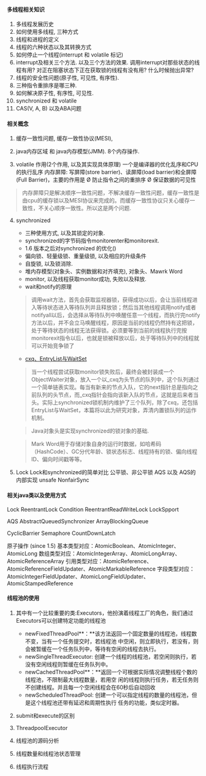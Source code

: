#### 多线程相关知识
1. 多线程发展历史
2. 如何使用多线程, 三种方式
3. 线程和进程的定义
4. 线程的六种状态以及其转换方式
5. 如何停止一个线程(interrupt 和 volatile 标记)
6. interrupt及相关三个方法. 以及三个方法的效果. 调用interrupt对那些状态的线程有用? 对正在阻塞状态下正在获取锁的线程有没有用? 什么时候抛出异常?
7. 线程的安全性问题(原子性, 可见性, 有序性).
8. 三种指令重排序是哪三种.
9. 如何解决原子性, 有序性, 可见性.
10. synchronized 和 volatile
11. CAS(V, A, B) 以及ABA问题

#### 相关概念
1. 缓存一致性问题, 缓存一致性协议(MESI), 
2. java内存区域 和 java内存模型(JMM). 8个内存操作. 

3. volatile 作用(2个作用, 以及其实现具体原理)
    一个是编译器的优化乱序和CPU的执行乱序
    内存屏障: 写屏障(store barrier)、读屏障(load barrier)和全屏障(Full Barrier)，主要的作用是
        Ø 防止指令之间的重排序
        Ø 保证数据的可见性
> 内存屏障只是解决顺序一致性问题，不解决缓存一致性问题，缓存一致性是由cpu的缓存锁以及MESI协议来完成的。而缓存一致性协议只关心缓存一致性，不关心顺序一致性。所以这是两个问题.

4. synchronized
    - 三种使用方式, 以及其锁定的对象.
    - synchronized的字节码指令monitorenter和monitorexit.
    - 1.6 版本之后对synchronized 的优化()
    - 偏向锁、轻量级锁、重量级锁, 以及相应的升级条件
    - 自旋锁, 以及锁消除.
    - 堆内存模型(对象头、实例数据和对齐填充), 对象头、Mawrk Word
    - monitor, 以及线程获取monitor成功, 失败以及释放.
    - wait和notify的原理
    
    >调用wait方法，首先会获取监视器锁，获得成功以后，会让当前线程进入等待状态进入等待队列并且释放锁；然后当其他线程调用notify或者notifyall以后，会选择从等待队列中唤醒任意一个线程，而执行完notify方法以后，并不会立马唤醒线程，原因是当前的线程仍然持有这把锁，处于等待状态的线程无法获得锁。必须要等到当前的线程执行完按monitorexit指令以后，也就是锁被释放以后，处于等待队列中的线程就可以开始竞争锁了

    - [cxq、EntryList与WaitSet](https://cgiirw.github.io/2018/10/17/Blocked03/)
    
    > 当一个线程尝试获取monitor锁失败后，最终会被封装成一个ObjectWaiter对象，放入一个以_cxq为头节点的队列中，这个队列通过一个简单链表实现。每当有新来的节点入队，它的next指针总是指向之前队列的头节点，而_cxq指针会指向该新入队的节点，这就是后来者当头。实际上synchronized锁机制内维护了三个队列，除了cxq，还包括EntryList与WaitSet，本篇将以此为研究对象，弄清内置锁队列的运作机制。

    > Java对象头是实现synchronized的锁对象的基础.

    > Mark Word用于存储对象自身的运行时数据，如哈希码（HashCode）、GC分代年龄、锁状态标志、线程持有的锁、偏向线程 ID、偏向时间戳等等。
5. Lock
    Lock和synchronized的简单对比
    公平锁、非公平锁
    AQS 以及 AQS的内部实现
    unsafe
    NonfairSync



#### 相关java类以及使用方式

Lock
ReentrantLock
Condition
ReentrantReadWriteLock
LockSpport

AQS
AbstractQueuedSynchronizer
ArrayBlockingQueue

CyclicBarrier
Semaphore
CountDownLatch

原子操作 (since 1.5)
基本类型对应：AtomicBoolean、AtomicInteger、AtomicLong
数组类型对应：AtomicIntegerArray、AtomicLongArray、AtomicReferenceArray
引用类型对应：AtomicReference、AtomicReferenceFieldUpdater、AtomicMarkableReference
字段类型对应：AtomicIntegerFieldUpdater、AtomicLongFieldUpdater、AtomicStampedReference



#### 线程池的使用

1. 其中有一个比较重要的类:Executors，他扮演着线程工厂的角色，我们通过Executors可以创建特定功能的线程池
    - newFixedThreadPool**：**该方法返回一个固定数量的线程池，线程数不变，当有一个任务提交时，若线程池
    中空闲，则立即执行，若没有，则会被暂缓在一个任务队列中，等待有空闲的线程去执行。
    - newSingleThreadExecutor: 创建一个线程的线程池，若空闲则执行，若没有空闲线程则暂缓在任务队列中。
    - newCachedThreadPool**：**返回一个可根据实际情况调整线程个数的线程池，不限制最大线程数量，若用空
    闲的线程则执行任务，若无任务则不创建线程。并且每一个空闲线程会在60秒后自动回收
    - newScheduledThreadPool: 创建一个可以指定线程的数量的线程池，但是这个线程池还带有延迟和周期性执行
    任务的功能，类似定时器。

2. submit和execute的区别
3. ThreadpoolExecutor
4. 线程池的源码分析
5. 线程数量和线程池状态管理
6. 线程执行流程

